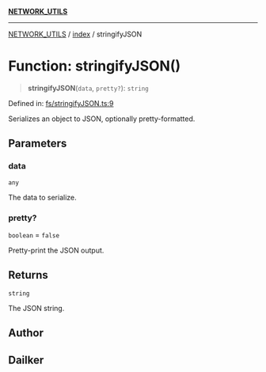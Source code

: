 [**NETWORK_UTILS**](../../README.md)

***

[NETWORK_UTILS](../../README.md) / [index](../README.md) / stringifyJSON

# Function: stringifyJSON()

> **stringifyJSON**(`data`, `pretty?`): `string`

Defined in: [fs/stringifyJSON.ts:9](https://github.com/dailker/everyutil-js/blob/b3e269da55b7d96c15eb37e98c5c4f6b94f05f6f/src/fs/stringifyJSON.ts#L9)

Serializes an object to JSON, optionally pretty-formatted.

## Parameters

### data

`any`

The data to serialize.

### pretty?

`boolean` = `false`

Pretty-print the JSON output.

## Returns

`string`

The JSON string.

## Author

## Dailker
